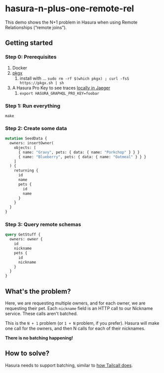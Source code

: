 # hasura-n-plus-one-remote-rel

This demo shows the N+1 problem in Hasura when using Remote Relationships
(“remote joins”).

## Getting started

### Step 0: Prerequisites

1. Docker
1. [pkgx](https://pkgx.sh/)
   1. install with … `sudo rm -rf $(which pkgx) ; curl -fsS https://pkgx.sh | sh`
1. A Hasura Pro Key to see traces [locally in Jaeger](http://localhost:16686)
   1. `export HASURA_GRAPHQL_PRO_KEY=foobar`

### Step 1: Run everything

```shell
make
```

### Step 2: Create some data

```graphql
mutation SeedData {
  owners: insertOwner(
    objects: [
      { name: "Gravy", pets: { data: { name: "Porkchop" } } }
      { name: "Blueberry", pets: { data: { name: "Oatmeal" } } }
    ]
  ) {
    returning {
      id
      name
      pets {
        id
        name
      }
    }
  }
}
```

### Step 3: Query remote schemas

```graphql
query GetStuff {
  owners: owner {
    id
    nickname
    pets {
      id
      nickname
    }
  }
}
```

## What's the problem?

Here, we are requesting multiple owners, and for each owner, we are requesting
their pet. Each `nickname` field is an HTTP call to our Nickname service. These
calls aren't batched.

This is the `N + 1` problem (or `1 + N` problem, if you prefer). Hasura will
make one call for the owners, and then N calls for each of their nicknames.

**There is no batching happening!**

## How to solve?

Hasura needs to support batching, similar to [how Tailcall does][tailcall].

[tailcall]:
  https://tailcall.run/docs/graphql-n-plus-one-problem-solved-tailcall/#batch-apis
